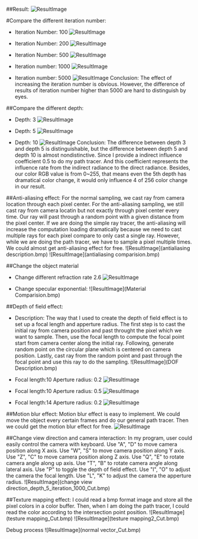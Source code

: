 ##Result:
![ResultImage](AntiAliasing_depth_10_iteration_5000_Cut.bmp)

#Compare the different iteration number:
* Iteration Number: 100
![ResultImage](AntiAliasing_depth_10_iteration_100_Cut.bmp)

* Iteration Number: 200
![ResultImage](AntiAliasing_depth_10_iteration_200_Cut.bmp)

* Iteration Number: 500
![ResultImage](AntiAliasing_depth_10_iteration_500_Cut.bmp)

* Iteration number: 1000
![ResultImage](AntiAliasing_depth_10_iteration_1000_Cut.bmp)

* Iteration number: 5000
![ResultImage](AntiAliasing_depth_10_iteration_5000_Cut.bmp)
Conclusion: The effect of increasing the iteration number is obvious. However, the difference of results of iteration number higher than 5000 are hard to distinguish by eyes.

##Compare the different depth:
* Depth: 3
![ResultImage](AntiAliasing_depth_3_iteration_5000_Cut.bmp)

* Depth: 5
![ResultImage](AntiAliasing_depth_5_iteration_5000_Cut.bmp)

* Depth: 10
![ResultImage](AntiAliasing_depth_10_iteration_5000_Cut.bmp)
Conclusion: The difference between depth 3 and depth 5 is distinguishable, but the difference between depth 5 and depth 10 is almost nondistinctive. Since I provide a indirect influence coefficient 0.5 to do my path tracer. And this coefficient represents the influence rate from the indirect radiance to the direct radiance.
Besides, our color RGB value is from 0~255, that means even the 5th depth has dramatical color change, it would only influence 4 of 256 color change in our result. 


##Anti-aliasing effect:
For the normal sampling, we cast ray from camera location through each pixel center.
For the anti-aliasing sampling, we still cast ray from camera locatin but not exactly through pixel center every time. Our ray will past through a random point with a given distance from the pixel center.
If we are doing the simple ray tracer, the anti-aliasing will increase the computation loading dramatically because we need to cast multiple rays for each pixel compare to only cast a single ray. However, while we are doing the path tracer, we have to sample a pixel multiple times. We could almost get anti-aliasing effect for free.
![ResultImage](antialiasing description.bmp)
![ResultImage](antialiasing comparision.bmp)


##Change the object material
* Change different refraction rate 2.6
![ResultImage](AntiAliasing_depth_5_iteration_1000_Refraction_2.6_Cut.bmp)

* Change specular exponential:
![ResultImage](Material Comparision.bmp)

##Depth of field effect:
* Description: 
The way that I used to create the depth of field effect is to set up a focal length and apperture radius. The first step is to cast the initial ray from camera position and past throught the pixel which we want to sample.
Then, use the focal length to compute the focal point start from camera center along the initial ray. Following, generate random point on the circular plane which is centered on camera position. Lastly, cast ray from the random point and past through the focal point and use this ray to do the sampling.
![ResultImage](DOF Description.bmp)

* Focal length:10  Aperture radius: 0.2
![ResultImage](focallength_10_aperture_0.2_depth_10_iteration_1000_Cut.bmp)

* Focal length:10  Aperture radius: 0.5
![ResultImage](focallength_10_aperture_0.5_depth_10_iteration_1000_Cut.bmp)

* Focal length:14  Aperture radius: 0.2
![ResultImage](focallength_14_aperture_0.2_depth_10_iteration_1000_Cut.bmp)

##Motion blur effect:
Motion blur effect is easy to implement. We could move the object every certain frames and do our general path tracer. Then we could get the motion blur effect for free.
![ResultImage](MotionBlur2_depth_5_iteration_1000_Cut.bmp)

##Change view direction and camera interaction:
In my program, user could easily control the camera with keyboard.
Use "A", "D" to move camera position along X axis.
Use "W", "S" to move camera position along Y axis.
Use "Z", "C" to move camera position along Z axis.
Use "Q", "E" to rotate camera angle along up axis.
Use "T", "B" to rotate camera angle along lateral axis.
Use "P" to toggle the depth of field effect.
Use "I", "O" to adjust the camera the focal length.
Use "L", "K" to adjust the camera the apperture radius.
![ResultImage](change view direction_depth_5_iteration_1000_Cut.bmp)

##Texture mapping effect:
I could read a bmp format image and store all the pixel colors in a color buffer. Then, when I am doing the path tracer, I could read the color according to the intersection point position. 
![ResultImage](testure mapping_Cut.bmp)
![ResultImage](testure mapping2_Cut.bmp)



Debug process
![ResultImage](normal vector_Cut.bmp)